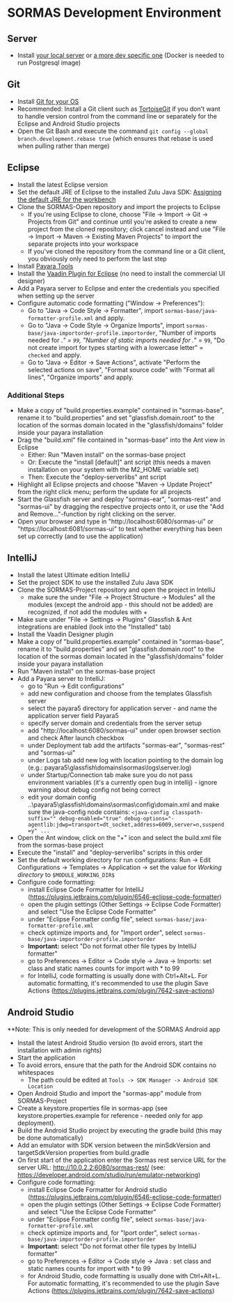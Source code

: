 
# SORMAS Development Environment

## Server
- Install [your local server](SERVER_SETUP.md) or [a more dev specific one](SERVER_DEV_SETUP.md) (Docker is needed to run Postgresql image)

## Git
- Install [Git for your OS](https://git-scm.com/downloads)
- Recommended: Install a Git client such as [TortoiseGit](https://tortoisegit.org/) if you don't want to handle version control from the command line or separately for the Eclipse and Android Studio projects
- Open the Git Bash and execute the command <code>git config --global branch.development.rebase true</code> (which ensures that rebase is used when pulling rather than merge)

## Eclipse
- Install the latest Eclipse version
- Set the default JRE of Eclipse to the installed Zulu Java SDK: [Assigning the default JRE for the workbench ](https://help.eclipse.org/kepler/index.jsp?topic=%2Forg.eclipse.jdt.doc.user%2Ftasks%2Ftask-assign_default_jre.htm)
- Clone the SORMAS-Open repository and import the projects to Eclipse
	- If you're using Eclipse to clone, choose "File -> Import -> Git -> Projects from Git" and continue until you're asked to create a new project from the cloned repository; click cancel instead and use "File -> Import -> Maven -> Existing Maven Projects" to import the separate projects into your workspace
	- If you've cloned the repository from the command line or a Git client, you obviously only need to perform the last step
- Install [Payara Tools](https://marketplace.eclipse.org/content/payara-tools)
- Install the [Vaadin Plugin for Eclipse](https://marketplace.eclipse.org/content/vaadin-plugin-eclipse) (no need to install the commercial UI designer)
- Add a Payara server to Eclipse and enter the credentials you specified when setting up the server
- Configure automatic code formatting ("Window -> Preferences"):
    - Go to "Java -> Code Style -> Formatter", import ``sormas-base/java-formatter-profile.xml`` and apply.
    - Go to "Java -> Code Style -> Organize Imports", import ``sormas-base/java-importorder-profile.importorder``, "Number of imports needed for .*" = ``99``, "Number of static imports needed for .*" = ``99``, "Do not create import for types starting with a lowercase letter" = ``checked`` and apply.
    - Go to "Java -> Editor -> Save Actions", activate "Perform the selected actions on save", "Format source code" with "Format all lines", "Organize imports" and apply.

### Additional Steps
- Make a copy of "build.properties.example" contained in "sormas-base", rename it to "build.properties" and set "glassfish.domain.root" to the location of the sormas domain located in the "glassfish/domains" folder inside your payara installation
- Drag the "build.xml" file contained in "sormas-base" into the Ant view in Eclipse
  - Either: Run "Maven install" on the sormas-base project
  - Or: Execute the "install [default]" ant script (this needs a maven installation on your system with the M2_HOME variable set)
  - Then: Execute the "deploy-serverlibs" ant script
- Highlight all Eclipse projects and choose "Maven -> Update Project" from the right click menu; perform the update for all projects
- Start the Glassfish server and deploy "sormas-ear", "sormas-rest" and "sormas-ui" by dragging the respective projects onto it, or use the "Add and Remove..."-function by right clicking on the server.
- Open your browser and type in "http://localhost:6080/sormas-ui" or "https://localhost:6081/sormas-ui" to test whether everything has been set up correctly (and to use the application)

## IntelliJ
- Install the latest Ultimate edition IntelliJ
- Set the project SDK to use the installed Zulu Java SDK
- Clone the SORMAS-Project repository and open the project in IntelliJ
	- make sure the under "File -> Project Structure -> Modules" all the modules (except the android app - this should not be added) are recognized, if not add the modules with +
- Make sure under "File -> Settings -> Plugins" Glassfish & Ant integrations are enabled (look into the "Installed" tab)
- Install the Vaadin Designer plugin
- Make a copy of "build.properties.example" contained in "sormas-base", rename it to "build.properties" and set "glassfish.domain.root" to the location of the sormas domain located in the "glassfish/domains" folder inside your payara installation
- Run "Maven install" on the sormas-base project
- Add a Payara server to IntelliJ:
	- go to "Run -> Edit configurations"
	- add new configuration and choose from the templates Glassfish server
	- select the payara5 directory for application server - and name the application server field Payara5
	- specify server domain and credentials from the server setup
	- add "http://localhost:6080/sormas-ui" under open browser section and check After launch checkbox
	- under Deployment tab add the artifacts "sormas-ear", "sormas-rest" and "sormas-ui"
	- under Logs tab add new log with location pointing to the domain log (e.g.: payara5\glassfish\domains\sormas\logs\server.log)
	- under Startup/Connection tab make sure you do not pass environment variables (it's a currently open bug in intellij) - ignore warning about debug config not being correct
	- edit your domain config ..\payara5\glassfish\domains\sormas\config\domain.xml and make sure the java-config node contains:
	 ``<java-config classpath-suffix="" debug-enabled="true" debug-options="-agentlib:jdwp=transport=dt_socket,address=6009,server=n,suspend=y" ...``
- Open the Ant window, click on the "+" icon and select the build.xml file from the sormas-base project
- Execute the "install" and "deploy-serverlibs" scripts in this order
- Set the default working directory for run configurations: Run -> Edit Configurations -> Templates -> Application -> set the value for *Working directory* to ``$MODULE_WORKING_DIR$``
- Configure code formatting:
	- install Eclipse Code Formatter for IntelliJ (https://plugins.jetbrains.com/plugin/6546-eclipse-code-formatter)
	- open the plugin settings (Other Settings -> Eclipse Code Formatter) and select "Use the Eclipse Code Formatter"
	- under "Eclipse Formatter config file", select ``sormas-base/java-formatter-profile.xml``
	- check optimize imports and, for "Import order", select ``sormas-base/java-importorder-profile.importorder``
	- **Important:** select "Do not format other file types by IntelliJ formatter"
	- go to Preferences -> Editor -> Code style -> Java -> Imports: set class and static names counts for import with * to 99
	- for IntelliJ, code formatting is usually done with Ctrl+Alt+L. For automatic formatting, it's recommended to use the plugin Save Actions (https://plugins.jetbrains.com/plugin/7642-save-actions)

## Android Studio
**Note: This is only needed for development of the SORMAS Android app
* Install the latest Android Studio version (to avoid errors, start the installation with admin rights)
* Start the application
* To avoid errors, ensure that the path for the Android SDK contains no whitespaces
	* The path could be edited at ``Tools -> SDK Manager -> Android SDK Location``
* Open Android Studio and import the "sormas-app" module from SORMAS-Project
* Create a keystore.properties file in sormas-app (see keystore.properties.example for reference - needed only for app deployment).
* Build the Android Studio project by executing the gradle build (this may be done automatically)
* Add an emulator with SDK version between the minSdkVersion and targetSdkVersion properties from build.gradle
* On first start of the application enter the Sormas rest service URL for the server URL: http://10.0.2.2:6080/sormas-rest/ (see: https://developer.android.com/studio/run/emulator-networking)
* Configure code formatting:
	- install Eclipse Code Formatter for Android studio (https://plugins.jetbrains.com/plugin/6546-eclipse-code-formatter)
	- open the plugin settings (Other Settings -> Eclipse Code Formatter) and select "Use the Eclipse Code Formatter"
	- under "Eclipse Formatter config file", select ``sormas-base/java-formatter-profile.xml``
	- check optimize imports and, for "Iport order", select ``sormas-base/java-importorder-profile.importorder``
	- **Important:** select "Do not format other file types by IntelliJ formatter"
	- go to Preferences -> Editor -> Code style -> Java : set class and static names counts for import with * to 99
	- for Android Studio, code formatting is usually done with Ctrl+Alt+L. For automatic formatting, it's recommended to use the plugin Save Actions (https://plugins.jetbrains.com/plugin/7642-save-actions)

